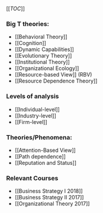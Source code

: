 [[_TOC_]]

### Big T theories:

* [[Behavioral Theory]]
* [[Cognition]]
* [[Dynamic Capabilities]]
* [[Evolutionary Theory]]
* [[Institutional Theory]]
* [[Organizational Ecology]]
* [[Resource-based View]] (RBV)
* [[Resource Dependence Theory]]

### Levels of analysis
* [[Individual-level]]
* [[Industry-level]]
* [[Firm-level]]

### Theories/Phenomena:
* [[Attention-Based View]]
* [[Path dependence]]
* [[Reputation and Status]]

### Relevant Courses
* [[Business Strategy I 2018]]
* [[Business Strategy II 2017]]
* [[Organizational Theory 2017]]